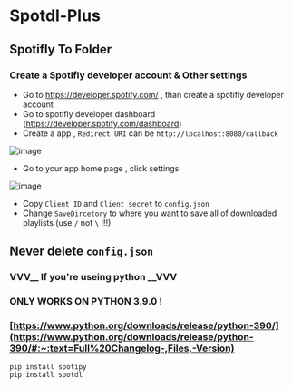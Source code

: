 # Spotdl-Plus
 
## Spotifly To Folder




### Create a Spotifly developer account & Other settings


* Go to https://developer.spotify.com/ , than create a spotifly developer account
* Go to spotifly developer dashboard (https://developer.spotify.com/dashboard) 
* Create a app , ```Redirect URI``` can be ```http://localhost:8080/callback```

![image](https://github.com/Ryan-shadow/spotdl-plus/assets/121378653/bc6e3f64-7d59-4a3d-9d17-4bfa63bf8752)
* Go to your app home page , click settings


![image](https://github.com/Ryan-shadow/spotdl-plus/assets/121378653/da84b464-b28e-452e-afd6-44cd6366b0e2)
* Copy ```Client ID``` and ```Client secret``` to ```config.json```
* Change ```SaveDircetory``` to where you want to save all of downloaded playlists (use ```/``` not ```\``` !!!)
## Never delete ```config.json```
### VVV__ If you're useing python __VVV
### ONLY WORKS ON PYTHON 3.9.0 ! 
### [https://www.python.org/downloads/release/python-390/](https://www.python.org/downloads/release/python-390/#:~:text=Full%20Changelog-,Files,-Version)
```
pip install spotipy
pip install spotdl
```
